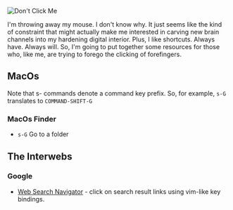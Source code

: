![Don't Click Me](https://media.giphy.com/media/xUPGcoTKhfDvStjxMA/source.gif)

I'm throwing away my mouse. I don't know why. It just seems like the kind of constraint that might actually make me interested in carving new brain channels into my hardening digital interior. Plus, I like shortcuts. Always have. Always will. So, I'm going to put together some resources for those who, like me, are trying to forego the clicking of forefingers.

## MacOs

Note that s- commands denote a command key prefix. So, for example, `s-G` translates to `COMMAND-SHIFT-G`

### MacOs Finder

* `s-G` Go to a folder

## The Interwebs

### Google

* [Web Search Navigator](https://github.com/infokiller/web-search-navigator) - click on search result links using vim-like key bindings.
